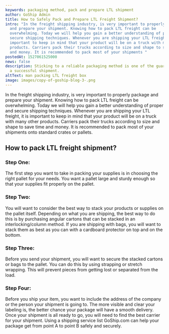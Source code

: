 ```yaml
---
keywords: packaging method, pack and prepare LTL shipment
author: GoShip Admin
title: How to Safely Pack and Prepare LTL Freight Shipment?
intro: "In the freight shipping industry, is very important to properly package
  and prepare your shipment. Knowing how to pack LTL freight can be
  overwhelming. Today we will help you gain a better understanding of proper and
  secure shipping techniques. Whenever you are shipping your LTL freight, it is
  important to keep in mind that your product will be on a truck with many other
  products. Carriers pack their trucks according to size and shape to save time
  and money. It is recommended to pack most of your shipments "
postedAt: 1527061525000
news: false
description: Sticking to a reliable packaging method is one of the guarantors of
  a successful shipment.
altText: man packing LTL freight box
image: images/copy-of-goship-blog-3-.png
---
```

In the freight shipping industry, is very important to properly package and prepare your shipment. Knowing how to pack LTL freight can be overwhelming. Today we will help you gain a better understanding of proper and secure shipping techniques. Whenever you are shipping your LTL freight, it is important to keep in mind that your product will be on a truck with many other products. Carriers pack their trucks according to size and shape to save time and money. It is recommended to pack most of your shipments onto standard crates or pallets.

## How to pack LTL freight shipment?

### Step One:

The first step you want to take in packing your supplies is in choosing the right pallet for your needs. You want a pallet large and sturdy enough so that your supplies fit properly on the pallet.

### Step Two:

You will want to consider the best way to stack your products or supplies on the pallet itself. Depending on what you are shipping, the best way to do this is by purchasing angular cartons that can be stacked in an interlocking/column method. If you are shipping with bags, you will want to stack them as best as you can with a cardboard protector on top and on the bottom.

### Step Three:

Before you send your shipment, you will want to secure the stacked cartons or bags to the pallet. You can do this by using strapping or stretch wrapping. This will prevent pieces from getting lost or separated from the load.

### Step Four:

Before you ship your item, you want to include the address of the company or the person your shipment is going to. The more visible and clear your labeling is, the better chance your package will have a smooth delivery. Once your shipment is all ready to go, you will need to find the best carrier for your shipment. Using a shipping service list GoShip.com can help your package get from point A to point B safely and securely.